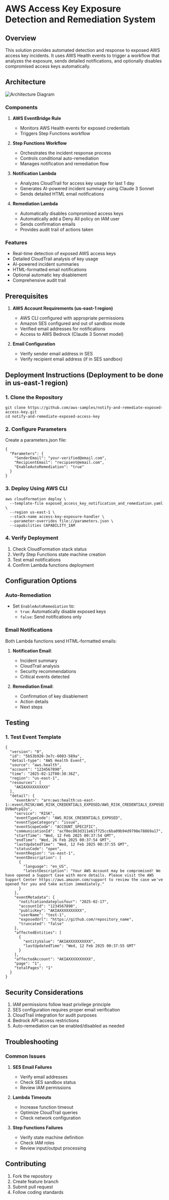 # AWS Access Key Exposure Detection and Remediation System

## Overview
This solution provides automated detection and response to exposed AWS access key incidents. It uses AWS Health events to trigger a workflow that analyzes the exposure, sends detailed notifications, and optionally disables compromised access keys automatically.

## Architecture
![Architecture Diagram](Architecture.png)

### Components
1. **AWS EventBridge Rule**
   - Monitors AWS Health events for exposed credentials
   - Triggers Step Functions workflow

2. **Step Functions Workflow**
   - Orchestrates the incident response process
   - Controls conditional auto-remediation
   - Manages notification and remediation flow

3. **Notification Lambda**
   - Analyzes CloudTrail for access key usage for last 1 day
   - Generates AI-powered incident summary using Claude 3 Sonnet
   - Sends detailed HTML email notifications

4. **Remediation Lambda**
   - Automatically disables compromised access keys
   - Automatically add a Deny All policy on IAM user
   - Sends confirmation emails
   - Provides audit trail of actions taken

### Features
- Real-time detection of exposed AWS access keys
- Detailed CloudTrail analysis of key usage
- AI-powered incident summaries
- HTML-formatted email notifications
- Optional automatic key disablement
- Comprehensive audit trail

## Prerequisites
1. **AWS Account Requirements (us-east-1 region)**
   - AWS CLI configured with appropriate permissions
   - Amazon SES configured and out of sandbox mode
   - Verified email addresses for notifications
   - Access to AWS Bedrock (Claude 3 Sonnet model)

2. **Email Configuration**
   - Verify sender email address in SES
   - Verify recipient email address (if in SES sandbox)

## Deployment Instructions (Deployment to be done in us-east-1 region)

### 1. Clone the Repository
```
git clone https://github.com/aws-samples/notify-and-remediate-exposed-access-key.git
cd notify-and-remediate-exposed-access-key
```

### 2. Configure Parameters
Create a parameters.json file:
```
{
  "Parameters": {
    "SenderEmail": "your-verified@email.com",
    "RecipientEmail": "recipient@email.com",
    "EnableAutoRemediation": "true"
  }
}
```

### 3. Deploy Using AWS CLI
```
aws cloudformation deploy \
  --template-file exposed_access_key_notification_and_remediation.yaml \
  --region us-east-1 \
  --stack-name access-key-exposure-handler \
  --parameter-overrides file://parameters.json \
  --capabilities CAPABILITY_IAM
```

### 4. Verify Deployment
1. Check CloudFormation stack status
2. Verify Step Functions state machine creation
3. Test email notifications
4. Confirm Lambda functions deployment

## Configuration Options

### Auto-Remediation
- Set `EnableAutoRemediation` to:
  - `true`: Automatically disable exposed keys
  - `false`: Send notifications only

### Email Notifications
Both Lambda functions send HTML-formatted emails:
1. **Notification Email**:
   - Incident summary
   - CloudTrail analysis
   - Security recommendations
   - Critical events detected

2. **Remediation Email**:
   - Confirmation of key disablement
   - Action details
   - Next steps

## Testing

### 1. Test Event Template
```
{
  "version": "0",
  "id": "5b53b920-3e7c-6003-589a",
  "detail-type": "AWS Health Event",
  "source": "aws.health",
  "account": "1234567890",
  "time": "2025-02-12T00:38:36Z",
  "region": "us-east-1",
  "resources": [
    "AKIAXXXXXXXXXX"
  ],
  "detail": {
    "eventArn": "arn:aws:health:us-east-1::event/RISK/AWS_RISK_CREDENTIALS_EXPOSED/AWS_RISK_CREDENTIALS_EXPOSED-DVNePcpQ2o",
    "service": "RISK",
    "eventTypeCode": "AWS_RISK_CREDENTIALS_EXPOSED",
    "eventTypeCategory": "issue",
    "eventScopeCode": "ACCOUNT_SPECIFIC",
    "communicationId": "acf0ec863d311e61f725cc6ba09b94d9798e78869a17",
    "startTime": "Wed, 12 Feb 2025 00:37:54 GMT",
    "endTime": "Wed, 26 Feb 2025 00:37:54 GMT",
    "lastUpdatedTime": "Wed, 12 Feb 2025 00:37:55 GMT",
    "statusCode": "open",
    "eventRegion": "us-east-1",
    "eventDescription": [
      {
        "language": "en_US",
        "latestDescription": "Your AWS Account may be compromised! We have opened a Support Case with more details. Please visit the AWS Support Center https://aws.amazon.com/support to review the case we've opened for you and take action immediately."
      }
    ],
    "eventMetadata": {
      "notifcationdateplusfour": "2025-02-17",
      "accountId": "1234567890",
      "publicKey": "AKIAXXXXXXXXXX",
      "userName": "test-1",
      "exposedUrl": "https://github.com/repository_name",
      "truncated": "false"
    },
    "affectedEntities": [
      {
        "entityValue": "AKIAXXXXXXXXXX",
        "lastUpdatedTime": "Wed, 12 Feb 2025 00:37:55 GMT"
      }
    ],
    "affectedAccount": "AKIAXXXXXXXXXX",
    "page": "1",
    "totalPages": "1"
  }
}
```

## Security Considerations
1. IAM permissions follow least privilege principle
2. SES configuration requires proper email verification
3. CloudTrail integration for audit purposes
4. Bedrock API access restrictions
5. Auto-remediation can be enabled/disabled as needed

## Troubleshooting

### Common Issues
1. **SES Email Failures**
   - Verify email addresses
   - Check SES sandbox status
   - Review IAM permissions

2. **Lambda Timeouts**
   - Increase function timeout
   - Optimize CloudTrail queries
   - Check network configuration

3. **Step Functions Failures**
   - Verify state machine definition
   - Check IAM roles
   - Review input/output processing

## Contributing
1. Fork the repository
2. Create feature branch
3. Submit pull request
4. Follow coding standards
